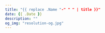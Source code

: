 ```yaml
---
title: "{{ replace .Name "-" " " | title }}"
date: {{ .Date }}
description: ""
og_img: "resolution-og.jpg"
---
```

